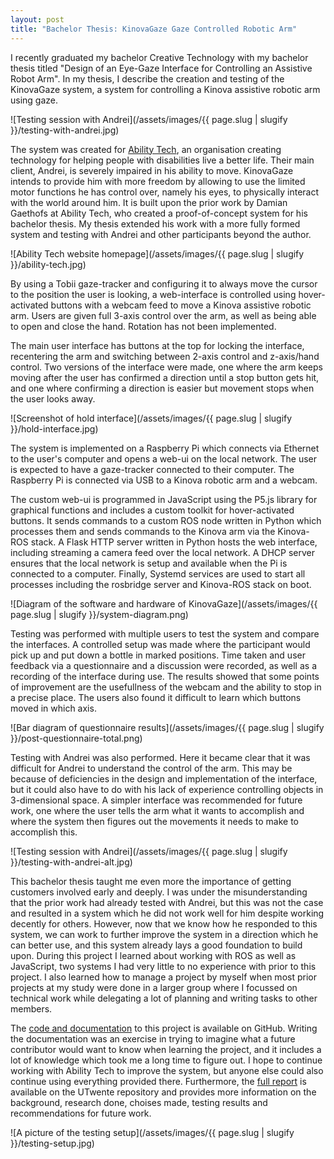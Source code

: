 ```yaml
---
layout: post
title: "Bachelor Thesis: KinovaGaze Gaze Controlled Robotic Arm"
---
```


I recently graduated my bachelor Creative Technology with my bachelor thesis titled "Design of an Eye-Gaze Interface for Controlling an Assistive Robot Arm". In my thesis, I describe the creation and testing of the KinovaGaze system, a system for controlling a Kinova assistive robotic arm using gaze.

![Testing session with Andrei](/assets/images/{{ page.slug | slugify }}/testing-with-andrei.jpg)

The system was created for [Ability Tech](https://abilitytech.nl/), an organisation creating technology for helping people with disabilities live a better life. Their main client, Andrei, is severely impaired in his ability to move. KinovaGaze intends to provide him with more freedom by allowing to use the limited motor functions he has control over, namely his eyes, to physically interact with the world around him. It is built upon the prior work by Damian Gaethofs at Ability Tech, who created a proof-of-concept system for his bachelor thesis. My thesis extended his work with a more fully formed system and testing with Andrei and other participants beyond the author.

![Ability Tech website homepage](/assets/images/{{ page.slug | slugify }}/ability-tech.jpg)

By using a Tobii gaze-tracker and configuring it to always move the cursor to the position the user is looking, a web-interface is controlled using hover-activated buttons with a webcam feed to move a Kinova assistive robotic arm. Users are given full 3-axis control over the arm, as well as being able to open and close the hand. Rotation has not been implemented. 

The main user interface has buttons at the top for locking the interface, recentering the arm and switching between 2-axis control and z-axis/hand control. Two versions of the interface were made, one where the arm keeps moving after the user has confirmed a direction until a stop button gets hit, and one where confirming a direction is easier but movement stops when the user looks away.

![Screenshot of hold interface](/assets/images/{{ page.slug | slugify }}/hold-interface.jpg)

The system is implemented on a Raspberry Pi which connects via Ethernet to the user's computer and opens a web-ui on the local network. The user is expected to have a gaze-tracker connected to their computer. The Raspberry Pi is connected via USB to a Kinova robotic arm and a webcam.

The custom web-ui is programmed in JavaScript using the P5.js library for graphical functions and includes a custom toolkit for hover-activated buttons. It sends commands to a custom ROS node written in Python which processes them and sends commands to the Kinova arm via the Kinova-ROS stack. A Flask HTTP server written in Python hosts the web interface, including streaming a camera feed over the local network. A DHCP server ensures that the local network is setup and available when the Pi is connected to a computer. Finally, Systemd services are used to start all processes including the rosbridge server and Kinova-ROS stack on boot.

![Diagram of the software and hardware of KinovaGaze](/assets/images/{{ page.slug | slugify }}/system-diagram.png)

Testing was performed with multiple users to test the system and compare the interfaces. A controlled setup was made where the participant would pick up and put down a bottle in marked positions. Time taken and user feedback via a questionnaire and a discussion were recorded, as well as a recording of the interface during use. The results showed that some points of improvement are the usefullness of the webcam and the ability to stop in a precise place. The users also found it difficult to learn which buttons moved in which axis.

![Bar diagram of questionnaire results](/assets/images/{{ page.slug | slugify }}/post-questionnaire-total.png)

Testing with Andrei was also performed. Here it became clear that it was difficult for Andrei to understand the control of the arm. This may be because of deficiencies in the design and implementation of the interface, but it could also have to do with his lack of experience controlling objects in 3-dimensional space. A simpler interface was recommended for future work, one where the user tells the arm what it wants to accomplish and where the system then figures out the movements it needs to make to accomplish this. 

![Testing session with Andrei](/assets/images/{{ page.slug | slugify }}/testing-with-andrei-alt.jpg)

This bachelor thesis taught me even more the importance of getting customers involved early and deeply. I was under the misunderstanding that the prior work had already tested with Andrei, but this was not the case and resulted in a system which he did not work well for him despite working decently for others. However, now that we know how he responded to this system, we can work to further improve the system in a direction which he can better use, and this system already lays a good foundation to build upon. During this project I learned about working with ROS as well as JavaScript, two systems I had very little to no experience with prior to this project. I also learned how to manage a project by myself when most prior projects at my study were done in a larger group where I focussed on technical work while delegating a lot of planning and writing tasks to other members. 

The [code and documentation](https://github.com/abilitytechlab/KinovaGaze) to this project is available on GitHub. Writing the documentation was an exercise in trying to imagine what a future contributor would want to know when learning the project, and it includes a lot of knowledge which took me a long time to figure out. I hope to continue working with Ability Tech to improve the system, but anyone else could also continue using everything provided there. Furthermore, the [full report](https://essay.utwente.nl/101954/) is available on the UTwente repository and provides more information on the background, research done, choises made, testing results and recommendations for future work.

![A picture of the testing setup](/assets/images/{{ page.slug | slugify }}/testing-setup.jpg)
